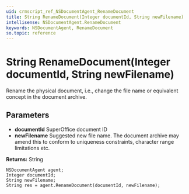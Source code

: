 ```yaml
---
uid: crmscript_ref_NSDocumentAgent_RenameDocument
title: String RenameDocument(Integer documentId, String newFilename)
intellisense: NSDocumentAgent.RenameDocument
keywords: NSDocumentAgent, RenameDocument
so.topic: reference
---
```


# String RenameDocument(Integer documentId, String newFilename)

Rename the physical document, i.e., change the file name or equivalent concept in the document archive.

## Parameters

* **documentId** SuperOffice document ID
* **newFilename** Suggested new file name. The document archive may amend this to conform to uniqueness constraints, character range limitations etc.

**Returns:** String

```crmscript
NSDocumentAgent agent;
Integer documentId;
String newFilename;
String res = agent.RenameDocument(documentId, newFilename);
```


